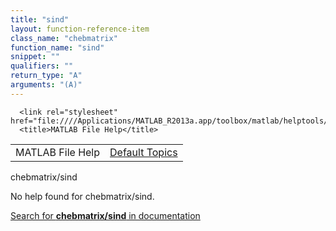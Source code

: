```yaml
---
title: "sind"
layout: function-reference-item
class_name: "chebmatrix"
function_name: "sind"
snippet: ""
qualifiers: ""
return_type: "A"
arguments: "(A)"
---
```


<html>
   <head>
      <meta http-equiv="Content-Type" content="text/html; charset=utf-8">
   
      <link rel="stylesheet" href="file:////Applications/MATLAB_R2013a.app/toolbox/matlab/helptools/private/helpwin.css">
      <title>MATLAB File Help</title>
   </head>
   <body>
      <!--Single-page help-->
      <table border="0" cellspacing="0" width="100%">
         <tr class="subheader">
            <td class="headertitle">MATLAB File Help</td>
            <td class="subheader-right"><a href="matlab:helpwin">Default Topics</a></td>
         </tr>
      </table>
      <div class="title">chebmatrix/sind</div>
      <!--No help found-->
      <p>No help found for <span class="helptopic">chebmatrix/sind</span>.
      </p>
      <p><a href="matlab:docsearch('chebmatrix/sind')">
            Search for <b>chebmatrix/sind</b> in documentation
            </a></p>
   </body>
</html>
